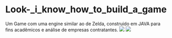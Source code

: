 # Look-_i_know_how_to_build_a_game
Um Game com uma engine similar ao de Zelda, construido em JAVA para fins acadêmicos e análise de empresas contratantes.
![](res/print_game1.png)
![](res/print_game2.png)

